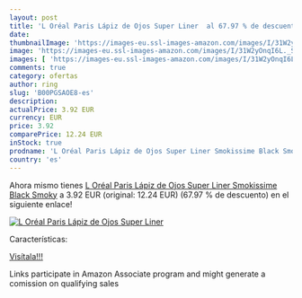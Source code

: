 ```yaml
---
layout: post
title: 'L Oréal Paris Lápiz de Ojos Super Liner  al 67.97 % de descuento'
date: 
thumbnailImage: 'https://images-eu.ssl-images-amazon.com/images/I/31W2yOnqI6L._SL200_.jpg'
image: 'https://images-eu.ssl-images-amazon.com/images/I/31W2yOnqI6L._SL200_.jpg'
images: [ 'https://images-eu.ssl-images-amazon.com/images/I/31W2yOnqI6L._SL200_.jpg' ]
comments: true
category: ofertas
author: ring
slug: 'B00PGSAOE8-es'
description:
actualPrice: 3.92 EUR
currency: EUR
price: 3.92
comparePrice: 12.24 EUR
inStock: true
prodname: 'L Oréal Paris Lápiz de Ojos Super Liner Smokissime Black Smoky'
country: 'es'
---
```


Ahora mismo tienes [L Oréal Paris Lápiz de Ojos Super Liner Smokissime Black Smoky](https://www.amazon.es/dp/B00PGSAOE8/?tag=tolees-21) a 3.92 EUR (original: 12.24 EUR) (67.97 %  de descuento) en el siguiente enlace!

[![L Oréal Paris Lápiz de Ojos Super Liner ](https://images-eu.ssl-images-amazon.com/images/I/31W2yOnqI6L._SL200_.jpg)](https://www.amazon.es/dp/B00PGSAOE8/?tag=tolees-21)

Características:


[Visítala!!!](https://www.amazon.es/dp/B00PGSAOE8/?tag=tolees-21)

Links participate in Amazon Associate program and might generate a comission on qualifying sales
